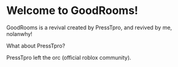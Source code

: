 <h1>Welcome to GoodRooms!</h1>
<p>GoodRooms is a revival created by PressTpro, and revived by me, nolanwhy!</p>

<p>What about PressTpro?</p>
<p>PressTpro left the orc (official roblox community).</p>
